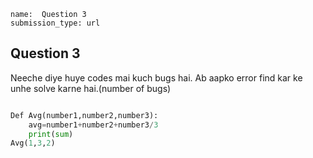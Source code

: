 ```ngMeta
name:  Question 3
submission_type: url
```

## Question 3

Neeche diye huye codes mai kuch bugs hai. Ab aapko error find kar ke unhe solve karne hai.(number of bugs)



```python

Def Avg(number1,number2,number3):
	avg=number1+number2+number3/3
	print(sum)
Avg(1,3,2)

 ```


